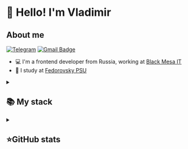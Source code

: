 <h1 align="left">👋 Hello! I'm Vladimir </h1>


## About me
[![Telegram](https://img.shields.io/badge/-Telegram-2CA5E0?style=flat&logo=telegram&logoColor=white)](https://t.me/Vladimir_Bzzz)
[![Gmail Badge](https://img.shields.io/badge/-Gmail-red?style=flat&logo=Gmail&logoColor=white)](xp34gvova@gmail.com)

- 💻 I'm a frontend developer from Russia, working at [Black Mesa IT](https://blackmesait.ru/)
- 🌱 I study at [Fedorovsky PSU](https://polaruniversity.ru/en/)
<details align="left">
  <summary><h2><b>📚 My stack</b></h2></summary>
  <p>
    <h3>Langs</h3>
    <img src="https://skillicons.dev/icons?i=html,css,scss,js,ts&perline=7" />
    <h3>Frameworks / Tools</h3>
    <img src="https://skillicons.dev/icons?i=angular,rxjs,tailwind,docker,git,angularmaterial&perline=7" />
    <h3>Software</h3>
    <img src="https://skillicons.dev/icons?i=vscode&perline=7" />
   
  </p>
</details>

<details align="left">
  <summary><h2><b>⭐GitHub stats</b></h2></summary>
  
  <a  href="https://github.com/xp348/github-readme-stats#responsive-card-theme#gh-dark-mode-only">
   <img src="https://github-readme-stats.vercel.app/api/top-langs/?username=xp348&theme=dracula&layout=compact&hide_border=true&exclude_repo=intelligent-information-systems&bg_color=00000000" />
   <br>
   <img src="https://github-readme-stats.vercel.app/api?username=xp348&count_private=true&show_icons=true&theme=dracula&hide_border=true&exclude_repo=intelligent-information-systems&bg_color=00000000"  />
  </a>
   
   <a  href="https://github.com/xp348/github-readme-stats#responsive-card-theme#gh-light-mode-only">
   <img src="https://github-readme-stats.vercel.app/api/top-langs/?username=xp348&theme=default&layout=compact&hide_border=true&exclude_repo=intelligent-information-systems&bg_color=00000000" />
   <br>
   <img src="https://github-readme-stats.vercel.app/api?username=xp348&count_private=true&show_icons=true&theme=default&hide_border=true&exclude_repo=intelligent-information-systems&bg_color=00000000"  />

  </a>
  <br>
  <img src="https://metrics.lecoq.io/xp348" />
</details>

<!--
**xp348/xp348** is a ✨ _special_ ✨ repository because its `README.md` (this file) appears on your GitHub profile.

Here are some ideas to get you started:

- 🔭 I’m currently working on ...
- 🌱 I’m currently learning ...
- 👯 I’m looking to collaborate on ...
- 🤔 I’m looking for help with ...
- 💬 Ask me about ...
- 📫 How to reach me: ...
- 😄 Pronouns: ...
- ⚡ Fun fact: ...
-->

